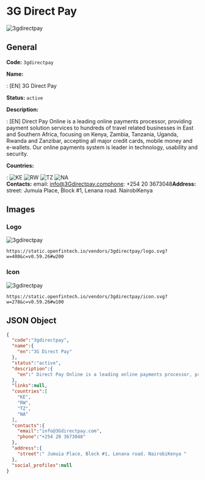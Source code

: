 
# 3G Direct Pay 
![3gdirectpay](https://static.openfintech.io/vendors/3gdirectpay/logo.svg?w=400&c=v0.59.26#w200)  

## General 
 
**Code:** `3gdirectpay` 
 
**Name:** 
 
:	[EN] 3G Direct Pay 
 
**Status:** `active` 
 
**Description:** 
 
: [EN]  Direct Pay Online is a leading online payments processor, providing payment solution services to hundreds of travel related businesses in East and Southern Africa, focusing on Kenya, Zambia, Tanzania, Uganda, Rwanda and Zanzibar, accepting all major credit cards, mobile money and e-wallets. Our online payments system is leader in technology, usability and security.  
 
 
**Countries:** 
 
:	![KE](https://cdnjs.cloudflare.com/ajax/libs/flag-icon-css/3.3.0/flags/4x3/ke.svg#w24) 	![RW](https://cdnjs.cloudflare.com/ajax/libs/flag-icon-css/3.3.0/flags/4x3/rw.svg#w24) 	![TZ](https://cdnjs.cloudflare.com/ajax/libs/flag-icon-css/3.3.0/flags/4x3/tz.svg#w24) 	![NA](https://cdnjs.cloudflare.com/ajax/libs/flag-icon-css/3.3.0/flags/4x3/na.svg#w24)  
**Contacts:** 
email: info@3Gdirectpay.comphone: +254 20 3673048**Address:** 
street:  Jumuia Place, Block #1, Lenana road. NairobiKenya  

## Images 

### Logo 
 
![3gdirectpay](https://static.openfintech.io/vendors/3gdirectpay/logo.svg?w=400&c=v0.59.26#w200)  

```
https://static.openfintech.io/vendors/3gdirectpay/logo.svg?w=400&c=v0.59.26#w200
```  

### Icon 
 
![3gdirectpay](https://static.openfintech.io/vendors/3gdirectpay/icon.svg?w=278&c=v0.59.26#w100)  

```
https://static.openfintech.io/vendors/3gdirectpay/icon.svg?w=278&c=v0.59.26#w100
```  

## JSON Object 

```json
{
  "code":"3gdirectpay",
  "name":{
    "en":"3G Direct Pay"
  },
  "status":"active",
  "description":{
    "en":" Direct Pay Online is a leading online payments processor, providing payment solution services to hundreds of travel related businesses in East and Southern Africa, focusing on Kenya, Zambia, Tanzania, Uganda, Rwanda and Zanzibar, accepting all major credit cards, mobile money and e-wallets. Our online payments system is leader in technology, usability and security. "
  },
  "links":null,
  "countries":[
    "KE",
    "RW",
    "TZ",
    "NA"
  ],
  "contacts":{
    "email":"info@3Gdirectpay.com",
    "phone":"+254 20 3673048"
  },
  "address":{
    "street":" Jumuia Place, Block #1, Lenana road. NairobiKenya "
  },
  "social_profiles":null
}
```  
